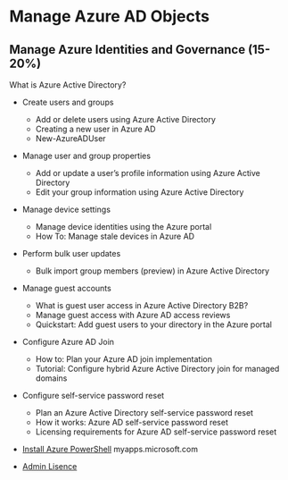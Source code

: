 # Manage Azure AD Objects

## Manage Azure Identities and Governance (15-20%)

What is Azure Active Directory?
- Create users and groups
  - Add or delete users using Azure Active Directory
  - Creating a new user in Azure AD
  - New-AzureADUser
- Manage user and group properties
  - Add or update a user’s profile information using Azure Active Directory
  - Edit your group information using Azure Active Directory
- Manage device settings
  - Manage device identities using the Azure portal
  - How To: Manage stale devices in Azure AD
- Perform bulk user updates
  -  Bulk import group members (preview) in Azure Active Directory
- Manage guest accounts
  - What is guest user access in Azure Active Directory B2B?
  - Manage guest access with Azure AD access reviews
  - Quickstart: Add guest users to your directory in the Azure portal
- Configure Azure AD Join
  - How to: Plan your Azure AD join implementation
  - Tutorial: Configure hybrid Azure Active Directory join for managed domains
- Configure self-service password reset
  - Plan an Azure Active Directory self-service password reset
  - How it works: Azure AD self-service password reset
  - Licensing requirements for Azure AD self-service password reset


- [Install Azure PowerShell](https://docs.microsoft.com/en-us/powershell/azure/install-az-ps?view=azps-4.6.1)
myapps.microsoft.com
- [Admin Lisence](https://portal.office.com)

